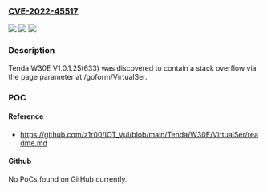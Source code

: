 ### [CVE-2022-45517](https://cve.mitre.org/cgi-bin/cvename.cgi?name=CVE-2022-45517)
![](https://img.shields.io/static/v1?label=Product&message=n%2Fa&color=blue)
![](https://img.shields.io/static/v1?label=Version&message=n%2Fa&color=blue)
![](https://img.shields.io/static/v1?label=Vulnerability&message=n%2Fa&color=brighgreen)

### Description

Tenda W30E V1.0.1.25(633) was discovered to contain a stack overflow via the page parameter at /goform/VirtualSer.

### POC

#### Reference
- https://github.com/z1r00/IOT_Vul/blob/main/Tenda/W30E/VirtualSer/readme.md

#### Github
No PoCs found on GitHub currently.

